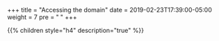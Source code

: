 +++
title = "Accessing the domain"
date = 2019-02-23T17:39:00-05:00
weight = 7
pre = "<b> </b>"
+++

{{% children style="h4" description="true" %}} 
